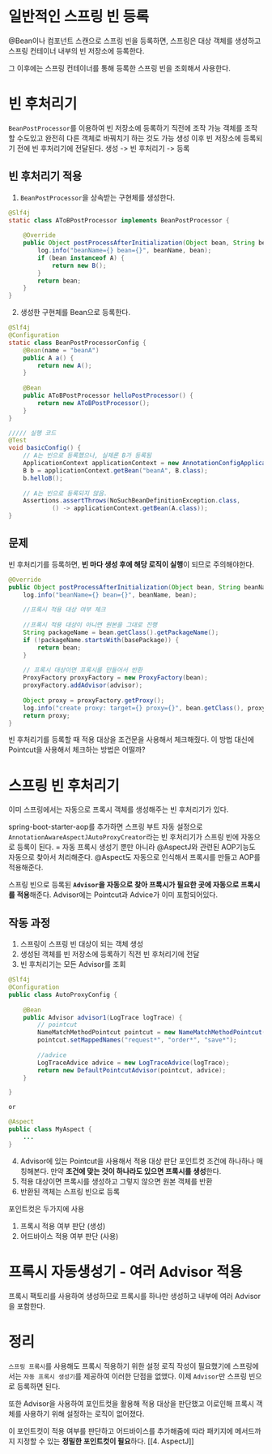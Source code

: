 # 일반적인 스프링 빈 등록
@Bean이나 컴포넌트 스캔으로 스프링 빈을 등록하면, 스프링은 대상 객체를 생성하고 스프링 컨테이너 내부의 빈 저장소에 등록한다.

그 이후에는 스프링 컨테이너를 통해 등록한 스프링 빈을 조회해서 사용한다.

# 빈 후처리기
`BeanPostProcessor`를 이용하여 빈 저장소에 등록하기 직전에 조작 가능
객체를 조작할 수도있고 완전히 다른 객체로 바꿔치기 하는 것도 가능
생성 이후 빈 저장소에 등록되기 전에 빈 후처리기에 전달된다.
	생성 -> 빈 후처리기 -> 등록

## 빈 후처리기 적용
1. `BeanPostProcessor`을 상속받는 구현체를 생성한다.
```java
@Slf4j  
static class AToBPostProcessor implements BeanPostProcessor {  
  
    @Override  
    public Object postProcessAfterInitialization(Object bean, String beanName) throws BeansException {  
        log.info("beanName={} bean={}", beanName, bean);  
        if (bean instanceof A) {  
            return new B();  
        }  
        return bean;  
    }  
}
```
2. 생성한 구현체를 Bean으로 등록한다.
```java
@Slf4j  
@Configuration  
static class BeanPostProcessorConfig {  
    @Bean(name = "beanA")  
    public A a() {  
        return new A();  
    }  
  
    @Bean  
    public AToBPostProcessor helloPostProcessor() {  
        return new AToBPostProcessor();  
    }  
}

///// 실행 코드
@Test  
void basicConfig() {  
    // A는 빈으로 등록했으나, 실제론 B가 등록됨  
    ApplicationContext applicationContext = new AnnotationConfigApplicationContext(BeanPostProcessorConfig.class);  
    B b = applicationContext.getBean("beanA", B.class);  
    b.helloB();  
  
    // A는 빈으로 등록되지 않음.  
    Assertions.assertThrows(NoSuchBeanDefinitionException.class,  
            () -> applicationContext.getBean(A.class));  
}
```

## 문제
빈 후처리기를 등록하면, **빈 마다 생성 후에 해당 로직이 실행**이 되므로 주의해야한다.
```java
@Override  
public Object postProcessAfterInitialization(Object bean, String beanName) throws BeansException {  
    log.info("beanName={} bean={}", beanName, bean);  
  
    //프록시 적용 대상 여부 체크  
  
    //프록시 적용 대상이 아니면 원본을 그대로 진행  
    String packageName = bean.getClass().getPackageName();  
    if (!packageName.startsWith(basePackage)) {  
        return bean;  
    }  
  
    // 프록시 대상이면 프록시를 만들어서 반환  
    ProxyFactory proxyFactory = new ProxyFactory(bean);  
    proxyFactory.addAdvisor(advisor);  
  
    Object proxy = proxyFactory.getProxy();  
    log.info("create proxy: target={} proxy={}", bean.getClass(), proxy.getClass());  
    return proxy;  
}
```

빈 후처리기를 등록할 때 적용 대상을 조건문을 사용해서 체크해줬다.
이 방법 대신에 Pointcut을 사용해서 체크하는 방법은 어떨까?
# 스프링 빈 후처리기
이미 스프링에서는 자동으로 프록시 객체를 생성해주는 빈 후처리기가 있다.

spring-boot-starter-aop를 추가하면 스프링 부트 자동 설정으로 `AnnotationAwareAspectJAutoProxyCreator`라는 빈 후처리기가 스프링 빈에 자동으로 등록이 된다.
	= 자동 프록시 생성기
	뿐만 아니라 @AspectJ와 관련된 AOP기능도 자동으로 찾아서 처리해준다.
	@Aspect도 자동으로 인식해서 프록시를 만들고 AOP를 적용해준다.

스프링 빈으로 등록된 **`Advisor`을 자동으로 찾아 프록시가 필요한 곳에 자동으로 프록시를 적용**해준다.
	Advisor에는 Pointcut과 Advice가 이미 포함되어있다.

## 작동 과정

1. 스프링이 스프링 빈 대상이 되는 객체 생성
2. 생성된 객체를 빈 저장소에 등록하기 직전 빈 후처리기에 전달
3. 빈 후처리기는 모든 Advisor를 조회
```java
@Slf4j  
@Configuration  
public class AutoProxyConfig {  
  
    @Bean  
    public Advisor advisor1(LogTrace logTrace) {  
        // pointcut  
        NameMatchMethodPointcut pointcut = new NameMatchMethodPointcut();  
        pointcut.setMappedNames("request*", "order*", "save*");  
  
        //advice  
        LogTraceAdvice advice = new LogTraceAdvice(logTrace);  
        return new DefaultPointcutAdvisor(pointcut, advice);  
    }  

}

or

@Aspect
public class MyAspect {
	...
}
```
4. Advisor에 있는 Pointcut을 사용해서 적용 대상 판단
	포인트컷 조건에 하나하나 매칭해본다. 만약 **조건에 맞는 것이 하나라도 있으면 프록시를 생성**한다.
5. 적용 대상이면 프록시를 생성하고 그렇지 않으면 원본 객체를 반환
6. 반환된 객체는 스프링 빈으로 등록


포인트컷은 두가지에 사용
1. 프록시 적용 여부 판단 (생성)
2. 어드바이스 적용 여부 판단 (사용)

# 프록시 자동생성기 - 여러 Advisor 적용
프록시 팩토리를 사용하여 생성하므로 프록시를 하나만 생성하고 내부에 여러 Advisor을 포함한다.

# 정리
`스프링 프록시`를 사용해도 프록시 적용하기 위한 설정 로직 작성이 필요했기에 스프링에서는 `자동 프록시 생성기`를 제공하여 이러한 단점을 없앴다.
	이제 `Advisor`만 스프링 빈으로 등록하면 된다.

또한 Advisor을 사용하여 포인트컷을 활용해 적용 대상을 판단했고 이로인해 프록시 객체를 사용하기 위해 설정하는 로직이 없어졌다.

이 포인트컷이 적용 여부를 판단하고 어드바이스를 추가해줌에 따라 패키지에 메서드까지 지정할 수 있는 **정밀한 포인트컷이 필요**하다. [[4. AspectJ]]

